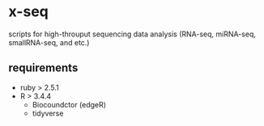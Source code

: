 # x-seq

scripts for high-throuput sequencing data analysis (RNA-seq, miRNA-seq, smallRNA-seq, and etc.)

## requirements

* ruby > 2.5.1
* R    > 3.4.4
  * Biocoundctor (edgeR)
  * tidyverse
